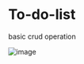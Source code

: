 # To-do-list
basic crud operation 

![image](https://github.com/pranavsirsufale/To-do-list/assets/129425722/2ee721eb-212b-4573-a43c-cd580e40465b)
